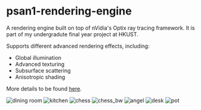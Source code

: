 psan1-rendering-engine
======================

A rendering engine built on top of nVidia's Optix ray tracing framework. It is part of my undergradute final year project at HKUST.

Supports different advanced rendering effects, including:
* Global illumination
* Advanced texturing
* Subsurface scattering
* Anisotropic shading

More details to be found [here](http://guanlun.github.io/graphics/2014/05/09/Rendering-Engine-for-My-Final-Year-Project.html).

![dining room](http://guanlun.github.io/assets/2014-05-09/dining_room.png)
![kitchen](http://guanlun.github.io/assets/2014-05-09/kitchen.png)
![chess](http://guanlun.github.io/assets/2014-05-09/chess.png)
![chess_bw](http://guanlun.github.io/assets/2014-05-09/chess_motion.png)
![angel](http://guanlun.github.io/assets/2014-05-09/angel.png)
![desk](http://guanlun.github.io/assets/2014-05-09/desk.png)
![pot](http://guanlun.github.io/assets/2014-05-09/pot.png)
